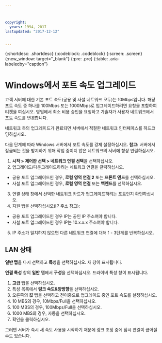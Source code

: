 ```yaml
---



copyright:
  years: 1994, 2017
lastupdated: "2017-12-12"


---
```


{:shortdesc: .shortdesc}
{:codeblock: .codeblock}
{:screen: .screen}
{:new_window: target="_blank"}
{:pre: .pre}
{:table: .aria-labeledby="caption"}

# Windows에서 포트 속도 업그레이드

고객 서버에 대한 기본 포트 속도(공용 및 사설 네트워크 모두)는 10Mbps입니다. 해당 포트 속도 중 하나를 100Mbps 또는 1000Mbps로 업그레이드하려면 요청을 포함하여 티켓을 여십시오. 영업에서 최소 비용 승인을 요청하고 기술자가 사용자 네트워크에서 포트 속도를 변경합니다. 

네트워크 측의 업그레이드가 완료되면 서버에서 적절한 네트워크 인터페이스를 하드코딩하십시오.

다음 단계에 따라 Windows 서버에서 포트 속도를 강제 설정하십시오. **참고:** 서버에서 잠금되는 것을 방지하기 위해 작업 중이지 않은 네트워크의 서버에 항상 연결하십시오.

1. **시작 > 제어판 선택 > 네트워크 연결 선택**을 선택하십시오.
2. 업그레이드/다운그레이드하려는 네트워크 연결을 클릭하십시오.
  * 공용 포트 업그레이드인 경우, **로컬 영역 연결 2** 또는 **프론트 엔드**를 선택하십시오.
  * 사설 포트 업그레이드인 경우, **로컬 영역 연결** 또는 **백엔드**를 선택하십시오.
3. 연결 상태 창에서 선택한 네트워크 카드가 업그레이드하려는 포트인지 확인하십시오.
4. 지원 탭을 선택하십시오(IP 주소 참고):
  * 공용 포트 업그레이드인 경우 IP는 공인 IP 주소여야 합니다.
  * 사설 포트 업그레이드인 경우 IP는 10.x.x.x 주소여야 합니다.
5. IP 주소가 일치하지 않으면 다른 네트워크 연결에 대해 1 - 3단계를 반복하십시오.

## LAN 상태

**일반 탭**을 다시 선택하고 **특성**을 선택하십시오. 새 창이 표시됩니다.

**연결 특성** 창의 **일반** 탭에서 **구성**을 선택하십시오. 드라이버 특성 창이 표시됩니다.

1. **고급** 탭을 선택하십시오.
2. 특성 목록에서 **링크 속도&양방향**을 선택하십시오.
3. 오른쪽의 **값** 탭을 선택하고 전이중으로 업그레이드 중인 포트 속도를 설정하십시오.
  1. 10 MBS의 경우, 10Mbps/Full을 선택하십시오. 
  2. 100 MBS의 경우, 100Mbps/Full을 선택하십시오.
  3. 1000 MBS의 경우, 자동을 선택하십시오.
4. 확인을 클릭하십시오.  

그러면 서버가 즉시 새 속도 사용을 시작하기 때문에 링크 조정 중에 잠시 연결이 끊어질 수도 있습니다.
